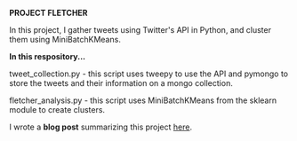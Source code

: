 <b>PROJECT FLETCHER</b>

In this project, I gather tweets using Twitter's API in Python, and cluster them using MiniBatchKMeans.

<b>In this respository...</b>

tweet_collection.py - this script uses tweepy to use the API and pymongo to store the tweets and their information on a mongo collection.

fletcher_analysis.py - this script uses MiniBatchKMeans from the sklearn module to create clusters.

I wrote a <b>blog post</b> summarizing this project [here](https://dmelass.github.io/blog/2014/11/04/clustering-ferguson/).